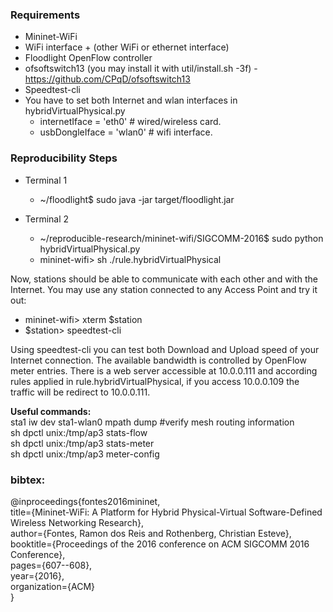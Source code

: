 
### Requirements
- Mininet-WiFi
- WiFi interface + (other WiFi or ethernet interface)
- Floodlight OpenFlow controller
- ofsoftswitch13 (you may install it with util/install.sh -3f) - https://github.com/CPqD/ofsoftswitch13
- Speedtest-cli
- You have to set both Internet and wlan interfaces in hybridVirtualPhysical.py
  - internetIface = 'eth0' # wired/wireless card.
  - usbDongleIface = 'wlan0' # wifi interface.

### Reproducibility Steps
- Terminal 1
  - ~/floodlight$ sudo java -jar target/floodlight.jar
  
- Terminal 2
  - ~/reproducible-research/mininet-wifi/SIGCOMM-2016$ sudo python hybridVirtualPhysical.py
  - mininet-wifi> sh ./rule.hybridVirtualPhysical

Now, stations should be able to communicate with each other and with the Internet. You may use any station connected to any Access Point and try it out: 
  - mininet-wifi> xterm $station
  - $station> speedtest-cli
  
Using speedtest-cli you can test both Download and Upload speed of your Internet connection. The available bandwidth is controlled by OpenFlow meter entries. There is a web server accessible at 10.0.0.111 and according rules applied in rule.hybridVirtualPhysical, if you access 10.0.0.109 the traffic will be redirect to 10.0.0.111.

**Useful commands:**  
sta1 iw dev sta1-wlan0 mpath dump #verify mesh routing information  
sh dpctl unix:/tmp/ap3 stats-flow  
sh dpctl unix:/tmp/ap3 stats-meter  
sh dpctl unix:/tmp/ap3 meter-config  

### bibtex:
@inproceedings{fontes2016mininet,  
  title={Mininet-WiFi: A Platform for Hybrid Physical-Virtual Software-Defined Wireless Networking Research},  
  author={Fontes, Ramon dos Reis and Rothenberg, Christian Esteve},  
  booktitle={Proceedings of the 2016 conference on ACM SIGCOMM 2016 Conference},  
  pages={607--608},  
  year={2016},  
  organization={ACM}  
}
